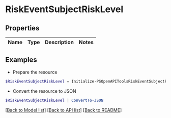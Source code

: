 # RiskEventSubjectRiskLevel
## Properties

Name | Type | Description | Notes
------------ | ------------- | ------------- | -------------

## Examples

- Prepare the resource
```powershell
$RiskEventSubjectRiskLevel = Initialize-PSOpenAPIToolsRiskEventSubjectRiskLevel 
```

- Convert the resource to JSON
```powershell
$RiskEventSubjectRiskLevel | ConvertTo-JSON
```

[[Back to Model list]](../README.md#documentation-for-models) [[Back to API list]](../README.md#documentation-for-api-endpoints) [[Back to README]](../README.md)


